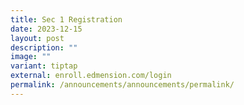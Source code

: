 ```yaml
---
title: Sec 1 Registration
date: 2023-12-15
layout: post
description: ""
image: ""
variant: tiptap
external: enroll.edmension.com/login
permalink: /announcements/announcements/permalink/
---
```

<p></p>